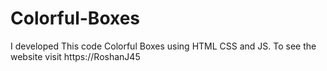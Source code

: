 # Colorful-Boxes
I developed This code Colorful Boxes using HTML CSS and JS. To see the website visit https://RoshanJ45
